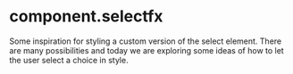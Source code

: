 component.selectfx
==================

Some inspiration for styling a custom version of the select element. There are many possibilities and today we are exploring some ideas of how to let the user select a choice in style.
